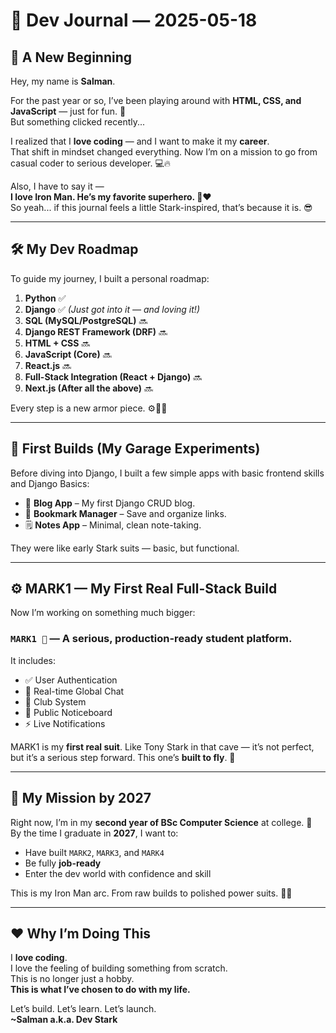 # 🚀 Dev Journal — 2025-05-18

## 👋 A New Beginning

Hey, my name is **Salman**.

For the past year or so, I’ve been playing around with **HTML, CSS, and JavaScript** — just for fun. 🧪  
But something clicked recently...

I realized that I **love coding** — and I want to make it my **career**.  
That shift in mindset changed everything. Now I’m on a mission to go from casual coder to serious developer. 💻🔥

Also, I have to say it —  
**I love Iron Man. He’s my favorite superhero. 🦾❤️**  
So yeah... if this journal feels a little Stark-inspired, that’s because it is. 😎

---

## 🛠️ My Dev Roadmap 

To guide my journey, I built a personal roadmap:

1. **Python** ✅  
2. **Django** ✅ *(Just got into it — and loving it!)*  
3. **SQL (MySQL/PostgreSQL)** 🔜  
4. **Django REST Framework (DRF)** 🔜  
5. **HTML + CSS** 🔜  
6. **JavaScript (Core)** 🔜  
7. **React.js** 🔜  
8. **Full-Stack Integration (React + Django)** 🔜  
9. **Next.js (After all the above)** 🔜  

Every step is a new armor piece. ⚙️🧑‍💻

---

## 🧪 First Builds (My Garage Experiments)

Before diving into Django, I built a few simple apps with basic frontend skills and Django Basics:

- 📝 **Blog App** – My first Django CRUD blog.  
- 🔖 **Bookmark Manager** – Save and organize links.  
- 🗒️ **Notes App** – Minimal, clean note-taking.  

They were like early Stark suits — basic, but functional.

---

## ⚙️ MARK1 — My First Real Full-Stack Build

Now I’m working on something much bigger:  
### `MARK1 🧨` — A serious, production-ready student platform.

It includes:
- ✅ User Authentication  
- 💬 Real-time Global Chat  
- 🏫 Club System  
- 📢 Public Noticeboard  
- ⚡ Live Notifications  

MARK1 is my **first real suit**. Like Tony Stark in that cave — it’s not perfect, but it’s a serious step forward. This one’s **built to fly**. 🛫

---

## 🎯 My Mission by 2027

Right now, I’m in my **second year of BSc Computer Science** at college. 🏫  
By the time I graduate in **2027**, I want to:

- Have built `MARK2`, `MARK3`, and `MARK4`  
- Be fully **job-ready**  
- Enter the dev world with confidence and skill  

This is my Iron Man arc. From raw builds to polished power suits. 💼🧠

---

## ❤️ Why I’m Doing This

I **love coding**.  
I love the feeling of building something from scratch.  
This is no longer just a hobby.  
**This is what I’ve chosen to do with my life.**

Let’s build. Let’s learn. Let’s launch.  
**~Salman a.k.a. Dev Stark**

